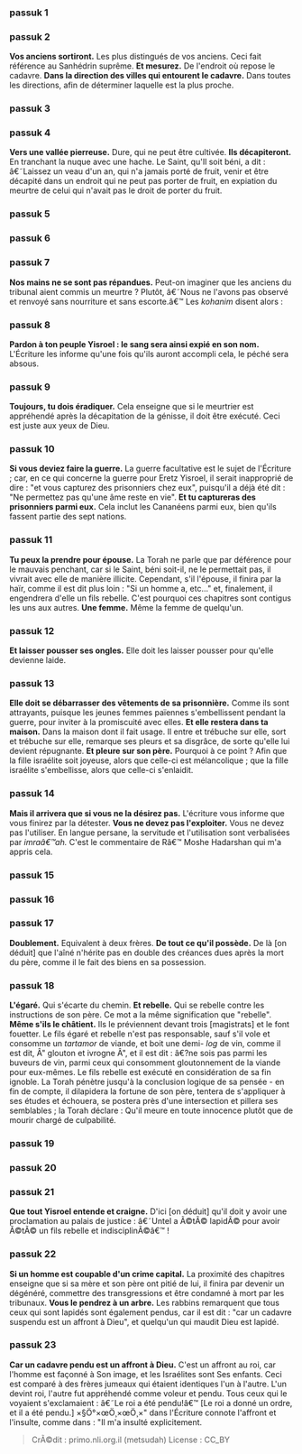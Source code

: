 
### passuk 1

### passuk 2
<b>Vos anciens sortiront.</b> <i data-commentator="Siftei Chakhamim" data-label="âš¬"></i>Les plus distingués de vos anciens. Ceci fait référence au Sanhédrin suprême.
<b>Et mesurez.</b> <i data-commentator="Siftei Chakhamim" data-label="âš¬"></i>De l'endroit où repose le cadavre.
<b>Dans la direction des villes qui entourent le cadavre.</b> <i data-commentator="Siftei Chakhamim" data-label="âš¬"></i>Dans toutes les directions, afin de déterminer laquelle est la plus proche. 

### passuk 3

### passuk 4
<b>Vers une vallée pierreuse.</b> <i data-commentator="Siftei Chakhamim" data-label="âš¬"></i>Dure, qui ne peut être cultivée. 
<b>Ils décapiteront.</b> <i data-commentator="Siftei Chakhamim" data-label="âš¬"></i>En tranchant la nuque avec une hache. Le Saint, qu'Il soit béni, a dit : â€˜Laissez un veau d'un an, qui n'a jamais porté de fruit, venir et être décapité dans un endroit qui ne peut pas porter de fruit, en expiation du meurtre de celui <i data-commentator="Siftei Chakhamim" data-label="âš¬"></i> qui n'avait pas le droit de porter du fruit. 

### passuk 5

### passuk 6

### passuk 7
<b>Nos mains ne se sont pas répandues.</b> Peut-on imaginer que les anciens du tribunal aient commis un meurtre ? Plutôt, â€˜Nous ne l'avons pas observé et renvoyé sans nourriture et sans escorte.â€™ <i data-commentator="Siftei Chakhamim" data-label="âš¬"></i>Les <i>kohanim</i> disent alors : 

### passuk 8
<b>Pardon à ton peuple Yisroel : le sang sera ainsi expié en son nom.</b> L'Écriture les informe qu'une fois qu'ils auront accompli cela, le péché sera absous. 

### passuk 9
<b>Toujours, tu dois éradiquer.</b> Cela enseigne que si le meurtrier est appréhendé après la décapitation de la génisse, il doit être exécuté. Ceci est juste aux yeux de Dieu. 

### passuk 10
<b>Si vous deviez faire la guerre.</b> La guerre facultative est le sujet de l'Écriture ; <i data-commentator="Siftei Chakhamim" data-label="âš¬"></i> car, en ce qui concerne la guerre pour Eretz Yisroel, il serait inapproprié de dire : "et vous capturez des prisonniers chez eux", puisqu'il a déjà été dit : "Ne permettez pas qu'une âme reste en vie". 
<b>Et tu captureras des prisonniers parmi eux.</b> <i data-commentator="Siftei Chakhamim" data-label="âš¬"></i>Cela inclut les Cananéens parmi eux, bien qu'ils fassent partie des sept nations. 

### passuk 11
<b>Tu peux la prendre pour épouse.</b> La Torah ne parle <i data-commentator="Siftei Chakhamim" data-label="âš¬"></i> que par déférence pour le mauvais penchant, car si le Saint, béni soit-il, ne le permettait pas, il vivrait avec elle de manière illicite. Cependant, s'il l'épouse, il finira par la haïr, comme il est dit plus loin : "Si un homme a, etc..." et, finalement, il engendrera d'elle un fils rebelle. C'est pourquoi ces chapitres sont contigus les uns aux autres. 
<b>Une femme.</b> <i data-commentator="Siftei Chakhamim" data-label="âš¬"></i>Même la femme de quelqu'un.

### passuk 12
<b>Et laisser pousser ses ongles.</b> <i data-commentator="Siftei Chakhamim" data-label="âš¬"></i>Elle doit les laisser pousser pour qu'elle devienne laide.

### passuk 13
<b>Elle doit se débarrasser des vêtements de sa prisonnière.</b> <i data-commentator="Siftei Chakhamim" data-label="âš¬"></i>Comme ils sont attrayants, puisque les jeunes femmes païennes s'embellissent pendant la guerre, pour inviter à la promiscuité avec elles. 
<b>Et elle restera dans ta maison.</b> <i data-commentator="Siftei Chakhamim" data-label="âš¬"></i>Dans la maison dont il fait usage. Il entre et trébuche sur elle, sort et trébuche sur elle, remarque ses pleurs et sa disgrâce, de sorte qu'elle lui devient répugnante. 
<b>Et pleure sur son père.</b> <i data-commentator="Siftei Chakhamim" data-label="âš¬"></i>Pourquoi à ce point ? Afin que la fille israélite soit joyeuse, alors que celle-ci est mélancolique ; que la fille israélite s'embellisse, alors que celle-ci s'enlaidit. 

### passuk 14
<b>Mais il arrivera que si vous ne la désirez pas.</b> <i data-commentator="Siftei Chakhamim" data-label="âš¬"></i>L'écriture vous informe que vous finirez par la détester. 
<b>Vous ne devez pas l'exploiter.</b> Vous ne devez pas l'utiliser. En langue persane, la servitude et l'utilisation sont verbalisées par <i>imraâ€™ah.</i> C'est le commentaire de Râ€™ Moshe Hadarshan qui m'a appris cela. 

### passuk 15

### passuk 16

### passuk 17
<b>Doublement.</b> <i data-commentator="Siftei Chakhamim" data-label="âš¬"></i>Equivalent à deux frères.
<b>De tout ce qu'il possède.</b> De là [on déduit] que l'aîné <i data-commentator="Siftei Chakhamim" data-label="âš¬"></i> n'hérite pas en double des créances dues après la mort du père, comme il le fait des biens en sa possession. 

### passuk 18
<b>L'égaré.</b> Qui s'écarte du chemin.
<b>Et rebelle.</b> Qui se rebelle contre les instructions de son père. Ce mot a la même signification que "rebelle".
<b>Même s'ils le châtient.</b> <i data-commentator="Siftei Chakhamim" data-label="âš¬"></i>Ils le préviennent devant trois [magistrats] et le font fouetter. Le fils égaré et rebelle n'est pas responsable, sauf s'il vole <i data-commentator="Siftei Chakhamim" data-label="âš¬"></i>et consomme un <i>tartamor</i> de viande, et boit une demi- <i>log</i> de vin, comme il est dit, Â" glouton et ivrogne Â", et il est dit : <i data-commentator="Siftei Chakhamim" data-label="âš¬"></i>â€?ne sois pas parmi les buveurs de vin, parmi ceux qui consomment gloutonnement de la viande pour eux-mêmes. Le fils rebelle est exécuté en considération de sa fin ignoble. La Torah pénètre jusqu'à la conclusion logique de sa pensée - en fin de compte, il dilapidera la fortune de son père, tentera de s'appliquer à ses études et échouera, <i data-commentator="Siftei Chakhamim" data-label="âš¬"></i>se postera près d'une intersection et pillera ses semblables ; la Torah déclare : Qu'il meure en toute innocence plutôt que de mourir chargé de culpabilité. 

### passuk 19

### passuk 20

### passuk 21
<b>Que tout Yisroel entende et craigne.</b> <i data-commentator="Siftei Chakhamim" data-label="âš¬"></i>D'ici [on déduit] qu'il doit y avoir une proclamation au palais de justice : â€˜Untel a Ã©tÃ© lapidÃ© pour avoir Ã©tÃ© un fils rebelle et indisciplinÃ©â€™ ! 

### passuk 22
<b>Si un homme est coupable d'un crime capital.</b> La proximité des chapitres enseigne que si sa mère et son père ont pitié de lui, il finira par devenir un dégénéré, commettre des transgressions et être condamné à mort par les tribunaux. 
<b>Vous le pendrez à un arbre.</b> <i data-commentator="Siftei Chakhamim" data-label="âš¬"></i>Les rabbins remarquent que tous ceux qui sont lapidés sont également pendus, car il est dit : "car un cadavre suspendu est un affront à Dieu", et quelqu'un qui maudit Dieu est lapidé. 

### passuk 23
<b>Car un cadavre pendu est un affront à Dieu.</b> <i data-commentator="Siftei Chakhamim" data-label="âš¬"></i>C'est un affront au roi, car l'homme est façonné à Son image, <i data-commentator="Siftei Chakhamim" data-label="âš¬"></i>et les Israélites sont Ses enfants. Ceci est comparé à des frères jumeaux qui étaient identiques l'un à l'autre. L'un devint roi, l'autre fut appréhendé comme voleur et pendu. Tous ceux qui le voyaient s'exclamaient : â€˜Le roi a été pendu!â€™ [Le roi a donné un ordre, et il a été pendu.] ×§Ö°×œÖ¸×œÖ¸×" dans l'Écriture connote l'affront et l'insulte, comme dans : "Il m'a insulté explicitement. 

>CrÃ©dit : primo.nli.org.il (metsudah)
>License : CC_BY